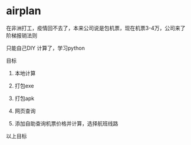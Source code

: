 # airplan
在非洲打工，疫情回不去了，本来公司说是包机票，现在机票3-4万，公司来了 阶梯报销法则

只能自己DIY 计算了，学习python

目标  
1. 本地计算

2. 打包exe
      
3. 打包apk
      
4. 网页查询
      
5. 添加自助查询机票价格并计算，选择航班线路
      
以上目标
